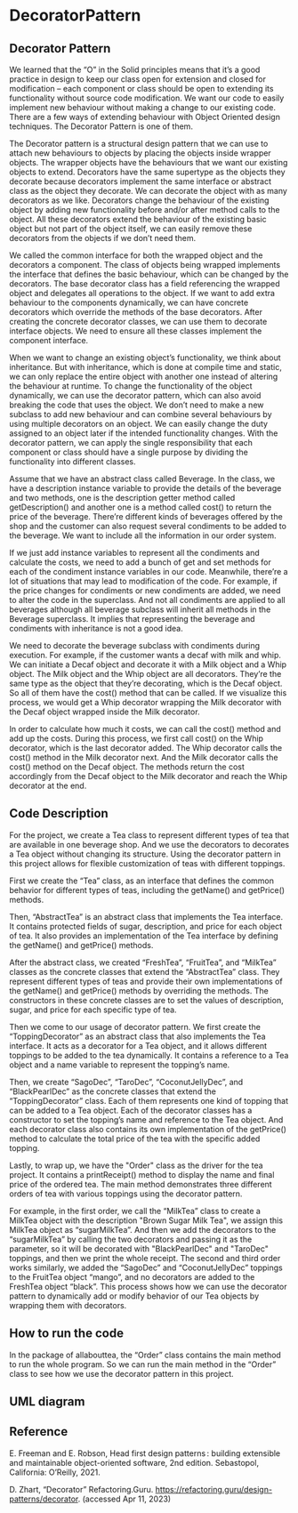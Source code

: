 # DecoratorPattern

## Decorator Pattern

We learned that the “O” in the Solid principles means that it’s a good practice in design to keep our class open for extension and closed for modification – each component or class should be open to extending its functionality without source code modification. We want our code to easily implement new behaviour without making a change to our existing code. There are a few ways of extending behaviour with Object Oriented design techniques. The Decorator Pattern is one of them. 

The Decorator pattern is a structural design pattern that we can use to attach new behaviours to objects by placing the objects inside wrapper objects. The wrapper objects have the behaviours that we want our existing objects to extend. Decorators have the same supertype as the objects they decorate because decorators implement the same interface or abstract class as the object they decorate. We can decorate the object with as many decorators as we like. Decorators change the behaviour of the existing object by adding new functionality before and/or after method calls to the object. All these decorators extend the behaviour of the existing basic object but not part of the object itself, we can easily remove these decorators from the objects if we don’t need them. 

We called the common interface for both the wrapped object and the decorators a component. The class of objects being wrapped implements the interface that defines the basic behaviour, which can be changed by the decorators. The base decorator class has a field referencing the wrapped object and delegates all operations to the object. If we want to add extra behaviour to the components dynamically, we can have concrete decorators which override the methods of the base decorators. After creating the concrete decorator classes, we can use them to decorate interface objects. We need to ensure all these classes implement the component interface.

When we want to change an existing object’s functionality, we think about inheritance. But with inheritance, which is done at compile time and static, we can only replace the entire object with another one instead of altering the behaviour at runtime. To change the functionality of the object dynamically, we can use the decorator pattern, which can also avoid breaking the code that uses the object. We don’t need to make a new subclass to add new behaviour and can combine several behaviours by using multiple decorators on an object. We can easily change the duty assigned to an object later if the intended functionality changes. With the decorator pattern, we can apply the single responsibility that each component or class should have a single purpose by dividing the functionality into different classes.

Assume that we have an abstract class called Beverage. In the class, we have a description instance variable to provide the details of the beverage and two methods, one is the description getter method called getDescription() and another one is a method called cost() to return the price of the beverage. There’re different kinds of beverages offered by the shop and the customer can also request several condiments to be added to the beverage. We want to include all the information in our order system. 

If we just add instance variables to represent all the condiments and calculate the costs, we need to add a bunch of get and set methods for each of the condiment instance variables in our code. Meanwhile, there’re a lot of situations that may lead to modification of the code. For example, if the price changes for condiments or new condiments are added, we need to alter the code in the superclass. And not all condiments are applied to all beverages although all beverage subclass will inherit all methods in the Beverage superclass. It implies that representing the beverage and condiments with inheritance is not a good idea. 

We need to decorate the beverage subclass with condiments during execution. For example, if the customer wants a decaf with milk and whip. We can initiate a Decaf object and decorate it with a Milk object and a Whip object. The Milk object and the Whip object are all decorators. They’re the same type as the object that they’re decorating, which is the Decaf object. So all of them have the cost() method that can be called. If we visualize this process, we would get a Whip decorator wrapping the Milk decorator with the Decaf object wrapped inside the Milk decorator. 

In order to calculate how much it costs, we can call the cost() method and add up the costs. During this process, we first call cost() on the Whip decorator, which is the last decorator added. The Whip decorator calls the cost() method in the Milk decorator next. And the Milk decorator calls the cost() method on the Decaf object. The methods return the cost accordingly from the Decaf object to the Milk decorator and reach the Whip decorator at the end. 

## Code Description

For the project, we create a Tea class to represent different types of tea that are available in one beverage shop. And we use the decorators to decorates a Tea object without changing its structure. Using the decorator pattern in this project allows for flexible customization of teas with different toppings.

First we create the “Tea” class, as an interface that defines the common behavior for different types of teas, including the getName() and getPrice() methods.

Then, “AbstractTea” is an abstract class that implements the Tea interface. It contains protected fields of sugar, description, and price for each object of tea. It also provides an implementation of the Tea interface by defining the getName() and getPrice() methods.

After the abstract class, we created “FreshTea”, “FruitTea”, and “MilkTea” classes as the concrete classes that extend the “AbstractTea” class. They represent different types of teas and provide their own implementations of the getName() and getPrice() methods by overriding the methods. The constructors in these concrete classes are to set the values of description, sugar, and price for each specific type of tea.

Then we come to our usage of decorator pattern. We first create the “ToppingDecorator” as an abstract class that also implements the Tea interface. It acts as a decorator for a Tea object, and it allows different toppings to be added to the tea dynamically. It contains a reference to a Tea object and a name variable to represent the topping’s name.

Then, we create “SagoDec”, “TaroDec”, “CoconutJellyDec”, and “BlackPearlDec” as the concrete classes that extend the “ToppingDecorator” class. Each of them represents one kind of topping that can be added to a Tea object. Each of the decorator classes has a constructor to set the topping’s name and reference to the Tea object. And each decorator class also contains its own implementation of the getPrice() method to calculate the total price of the tea with the specific added topping.

Lastly, to wrap up, we have the "Order" class as the driver for the tea project. It contains a printReceipt() method to display the name and final price of the ordered tea. The main method demonstrates three different orders of tea with various toppings using the decorator pattern. 

For example, in the first order, we call the “MilkTea” class to create a MilkTea object with the description "Brown Sugar Milk Tea", we assign this MilkTea object as “sugarMilkTea”. And then we add the decorators to the “sugarMilkTea” by calling the two decorators and passing it as the parameter, so it will be decorated with "BlackPearlDec" and "TaroDec" toppings, and then we print the whole receipt. The second and third order works similarly, we added the “SagoDec” and “CoconutJellyDec” toppings to the FruitTea object “mango”, and no decorators are added to the FreshTea object “black”. This process shows how we can use the decorator pattern to dynamically add or modify behavior of our Tea objects by wrapping them with decorators.

## How to run the code
In the package of allabouttea, the “Order” class contains the main method to run the whole program. So we can run the main method in the “Order” class to see how we use the decorator pattern in this project.

## UML diagram



## Reference

E. Freeman and E. Robson, Head first design patterns : building extensible and maintainable object-oriented software, 2nd edition. Sebastopol, California: O’Reilly, 2021.

D. Zhart, “Decorator” Refactoring.Guru. https://refactoring.guru/design-patterns/decorator. (accessed Apr 11, 2023)

